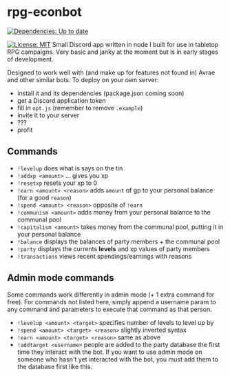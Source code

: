 # rpg-econbot
[![Dependencies: Up to date](https://david-dm.org/arcayn/rpg-econbot.svg)](https://david-dm.org/arcayn/rpg-econbot)

[![License: MIT](https://img.shields.io/badge/License-MIT-green.svg)](https://opensource.org/licenses/MIT)
Small Discord app written in node I built for use in tabletop RPG campaigns. Very basic and janky at the moment but is in early stages
of development.

Designed to work well with (and make up for features not found in) Avrae and other similar bots. To deploy on your own server: 
 - install it and its dependencies (package.json coming soon)
 - get a Discord application token 
 - fill in `opt.js` (remember to remove `.example`)
 - invite it to your server
 - ???
 - profit
 
 ## Commands
  - `!levelup` does what is says on the tin
  - `!addxp <amount>` ... gives you xp
  - `!resetxp` resets your xp to 0
  - `!earn <amount> <reason>` adds `amount` of gp to your personal balance (for a good `reason`)
  - `!spend <amount> <reason>` opposite of `!earn`
  - `!communism <amount>` adds money from your personal balance to the communal pool
  - `!capitalism <amount>` takes money from the communal pool, putting it in your personal balance
  - `!balance` displays the balances of party members + the communal pool
  - `!party` displays the currents **levels** and xp values of party members
  - `!transactions` views recent spendings/earnings with reasons
  
## Admin mode commands
Some commands work differently in admin mode (+ 1 extra command for free). For commands not listed here, simply append a username param to any 
command and parameters to execute that command as that person.
  - `!levelup <amount> <target>` specifies number of levels to level up by
  - `!spend <amount> <target> <reason>` slightly inverted syntax
  - `!earn <amount> <target> <reason>` same as above
  - `!addtarget <username>` people are added to the party database the first time they interact with the bot. If you want to use admin mode on
    someone who hasn't yet interacted with the bot, you must add them to the database first like this.

